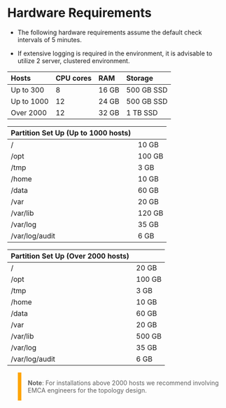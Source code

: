 # Hardware Requirements

- The following hardware requirements assume the default check intervals of 5 minutes.

-   If extensive logging is required in the environment, it is advisable to utilize 2 server, clustered environment. 


|Hosts|CPU cores|RAM|Storage|
|:----|:--------|:--|:------|
|Up to 300|8    |16 GB|500 GB SSD|
|Up to 1000|12  |24 GB|500 GB SSD|
|Over 2000|12   |32 GB|1 TB SSD|

|Partition Set Up (Up to 1000 hosts)||
|:------|:-------|
|/| 10 GB|
|/opt| 100 GB|
|/tmp| 3 GB|
|/home| 10 GB|
|/data| 60 GB|
|/var| 20 GB|
|/var/lib| 120 GB|
|/var/log| 35 GB|
|/var/log/audit| 6 GB|

|Partition Set Up (Over 2000 hosts)||
|:------|:-------|
|/| 20 GB|
|/opt| 100 GB|
|/tmp| 3 GB|
|/home| 10 GB|
|/data| 60 GB|
|/var| 20 GB|
|/var/lib| 500 GB|
|/var/log| 35 GB|
|/var/log/audit| 6 GB|

<blockquote style="border-left: 8px solid orange; padding: 15px;"> <b>Note</b>: 
For installations above 2000 hosts we recommend involving EMCA engineers for the topology design.
</blockquote>
